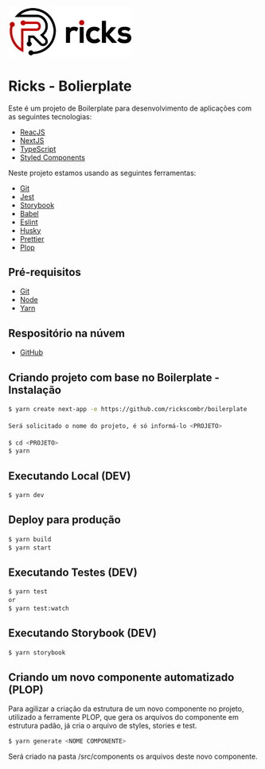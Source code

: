 <img src="/public/img/logo-b.svg" alt="Logo do Projeto" width="250" />

# Ricks - Bolierplate

Este é um projeto de Boilerplate para desenvolvimento de aplicações com as seguintes tecnologias:

* [ReacJS](https://pt-br.reactjs.org/)
* [NextJS](https://nextjs.org/)
* [TypeScript](https://www.typescriptlang.org/)
* [Styled Components](https://styled-components.com/)

Neste projeto estamos usando as seguintes ferramentas:

* [Git](https://git-scm.com/)
* [Jest](https://jestjs.io/)
* [Storybook](https://storybook.js.org/)
* [Babel](https://babeljs.io/)
* [Eslint](https://eslint.org/)
* [Husky](https://www.npmjs.com/package/husky)
* [Prettier](https://prettier.io/)
* [Plop](https://plopjs.com/)


## Pré-requisitos

* [Git](https://git-scm.com/)
* [Node](http://nodejs.org/)
* [Yarn](https://yarnpkg.com/)

## Respositório na núvem

* [GitHub](https://github.com/rickscombr/boilerplate.git)

## Criando projeto com base no Boilerplate - Instalação

```sh
$ yarn create next-app -e https://github.com/rickscombr/boilerplate

Será solicitado o nome do projeto, é só informá-lo <PROJETO>

$ cd <PROJETO>
$ yarn
```

## Executando Local (DEV)

```sh
$ yarn dev
```

## Deploy para produção

```sh
$ yarn build
$ yarn start
```

## Executando Testes (DEV)

```sh
$ yarn test
or
$ yarn test:watch
```

## Executando Storybook (DEV)

```sh
$ yarn storybook
```

## Criando um novo componente automatizado (PLOP)

Para agilizar a criação da estrutura de um novo componente no projeto, utilizado a ferramente PLOP, que gera os arquivos do componente em estrutura padão, já cria o arquivo de styles, stories e test.

```sh
$ yarn generate <NOME COMPONENTE>
```

Será criado na pasta /src/components os arquivos deste novo componente.